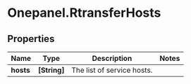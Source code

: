 # Onepanel.RtransferHosts

## Properties
Name | Type | Description | Notes
------------ | ------------- | ------------- | -------------
**hosts** | **[String]** | The list of service hosts. | 


